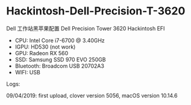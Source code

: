 # Hackintosh-Dell-Precision-T-3620
Dell 工作站黑苹果配置
Dell Precision Tower 3620 Hackintosh EFI

- CPU: Intel Core i7-6700 @ 3.40GHz
- IGPU: HD530 (not work)
- GPU: Radeon RX 560
- SSD: Samsung SSD 970 EVO 250GB
- Bluetooth: Broadcom USB 20702A3
- WIFI: USB 


Logs:

09/04/2019: first upload, clover version 5056, macOS version 10.14.6
